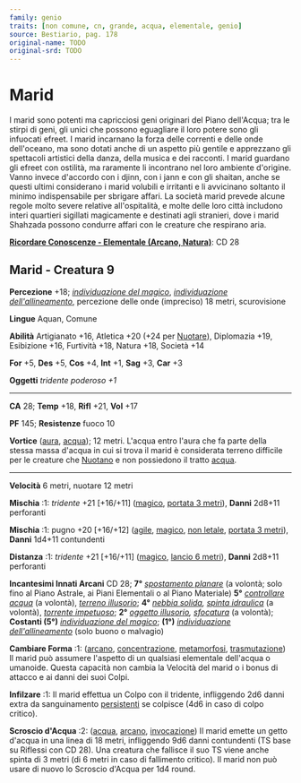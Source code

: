 ```yaml
---
family: genio
traits: [non comune, cn, grande, acqua, elementale, genio]
source: Bestiario, pag. 178
original-name: TODO
original-srd: TODO
---
```


# Marid

I marid sono potenti ma capricciosi geni originari del Piano dell'Acqua; tra le
stirpi di geni, gli unici che possono eguagliare il loro potere sono gli
infuocati efreet. I marid incarnano la forza delle correnti e delle onde
dell'oceano, ma sono dotati anche di un aspetto più gentile e apprezzano gli
spettacoli artistici della danza, della musica e dei racconti. I marid guardano
gli efreet con ostilità, ma raramente li incontrano nel loro ambiente d'origine.
Vanno invece d'accordo con i djinn, con i jann e con gli shaitan, anche se
questi ultimi considerano i marid volubili e irritanti e li avvicinano soltanto
il minimo indispensabile per sbrigare affari. La società marid prevede alcune
regole molto severe relative all'ospitalità, e molte delle loro città includono
interi quartieri sigillati magicamente e destinati agli stranieri, dove i marid
Shahzada possono condurre affari con le creature che respirano aria.

**[Ricordare Conoscenze - Elementale (Arcano, Natura)](/azioni/abilita/ricordare-conoscenze)**:
CD 28

## Marid - Creatura 9

**Percezione** +18;
_[individuazione del magico](/incantesimi/individuazione-del-magico)_,
_[individuazione dell'allineamento](/incantesimi/individuazione-dellallineamento)_,
percezione delle onde (impreciso) 18 metri, scurovisione

**Lingue** Aquan, Comune

**Abilità** Artigianato +16, Atletica +20 (+24 per
[Nuotare](/azioni/abilita/nuotare)), Diplomazia +19, Esibizione +16, Furtività
+18, Natura +18, Società +14

**For** +5, **Des** +5, **Cos** +4, **Int** +1, **Sag** +3, **Car** +3

**Oggetti** _tridente poderoso +1_

---

**CA** 28; **Temp** +18, **Rifl** +21, **Vol** +17

**PF** 145; **Resistenze** fuoco 10

**Vortice** ([aura](/tratti/aura), [acqua](/tratti/acqua)); 12 metri. L'acqua
entro l'aura che fa parte della stessa massa d'acqua in cui si trova il marid è
considerata terreno difficile per le creature che
[Nuotano](/azioni/abilita/nuotare) e non possiedono il tratto
[acqua](/tratti/acqua).

---

**Velocità** 6 metri, nuotare 12 metri

**Mischia** :1: _tridente_ +21 \[+16/+11] ([magico](/tratti/magico),
[portata 3 metri](/tratti/portata)), **Danni** 2d8+11 perforanti

**Mischia** :1: pugno +20 \[+16/+12] ([agile](/tratti/agile),
[magico](/tratti/magico), [non letale](/tratti/non-letale),
[portata 3 metri](/tratti/portata)), **Danni** 1d4+11 contundenti

**Distanza** :1: _tridente_ +21 \[+16/+11] ([magico](/tratti/magico),
[lancio 6 metri](/tratti/lancio)), **Danni** 2d8+11 perforanti

**Incantesimi Innati Arcani** CD 28; **7°**
_[spostamento planare](/incantesimi/spostamento-planare)_ (a volontà; solo fino
al Piano Astrale, ai Piani Elementali o al Piano Materiale) **5°**
_[controllare acqua](/incantesimi/controllare-acqua)_ (a volontà),
_[terreno illusorio](/incantesimi/terreno-illusorio)_; **4°**
_[nebbia solida](/incantesimi/nebbia-solida),
[spinta idraulica](/incantesimi/spinta-idraulica)_ (a volontà),
_[torrente impetuoso](/incantesimi/torrente-impetuoso)_; **2°**
_[oggetto illusorio](/incantesimi/oggetto-illusorio),
[sfocatura](/incantesimi/sfocatura)_ (a volontà); **Costanti (5°)**
_[individuazione del magico](/incantesimi/individuazione-del-magico)_; **(1°)**
_[individuazione dell'allineamento](/incantesimi/individuazione-dellallineamento)_
(solo buono o malvagio)

**Cambiare Forma** :1: ([arcano](/tratti/arcano),
[concentrazione](/tratti/concentrazione), [metamorfosi](/tratti/metamorfosi),
[trasmutazione](/tratti/trasmutazione)) Il marid può assumere l'aspetto di un
qualsiasi elementale dell'acqua o umanoide. Questa capacità non cambia la
Velocità del marid o i bonus di attacco e ai danni dei suoi Colpi.

**Infilzare** :1: Il marid effettua un Colpo con il tridente, infliggendo 2d6
danni extra da sanguinamento [persistenti](/condizioni/danno-persistente) se
colpisce (4d6 in caso di colpo critico).

**Scroscio d'Acqua** :2: ([acqua](/tratti/acqua), [arcano](/tratti/arcano),
[invocazione](/tratti/invocazione)) Il marid emette un getto d'acqua in una
linea di 18 metri, infliggendo 9d6 danni contundenti (TS base su Riflessi con CD
28). Una creatura che fallisce il suo TS viene anche spinta di 3 metri (di 6
metri in caso di fallimento critico). Il marid non può usare di nuovo lo
Scroscio d'Acqua per 1d4 round.

